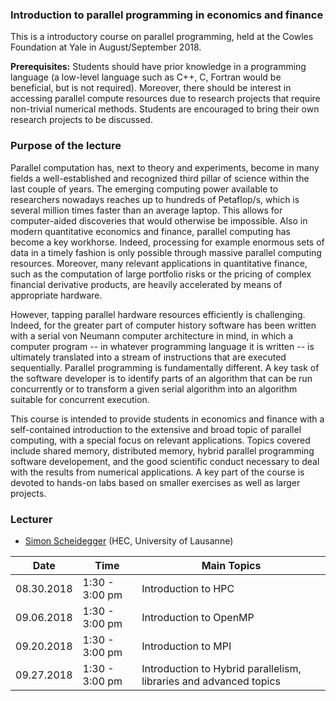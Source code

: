 ### Introduction to parallel programming in economics and finance

This is a introductory course on parallel programming, held at the 
Cowles Foundation at Yale in August/September 2018.


**Prerequisites:** Students should have prior knowledge in a programming language 
(a low-level language such as C++, C, Fortran would be beneficial, but is not required). 
Moreover, there should be interest in accessing parallel compute resources due to 
research projects that require non-trivial numerical methods. Students are encouraged to bring their own research projects to be discussed.  

### Purpose of the lecture

Parallel computation has, next to theory and experiments, become in many fields a well-established and recognized third pillar of science within the last couple of years. 
The emerging computing power available to researchers nowadays reaches up to hundreds of Petaflop/s,
which is several million times faster than an average laptop. 
This allows for computer-aided discoveries that would otherwise be impossible. Also in modern quantitative economics and 
finance, parallel computing has become a key workhorse. Indeed, processing for example enormous sets of data in a timely 
fashion is only possible through massive parallel computing resources. 
Moreover, many relevant applications in quantitative finance, such as the computation of 
large portfolio risks or the pricing of complex financial derivative products, are heavily accelerated by means of appropriate hardware. 

However, tapping parallel hardware resources efficiently is challenging. Indeed, 
for the greater part of computer history software has been written with a serial von
Neumann computer architecture in mind, in which a computer program -- in whatever programming language it is written -- 
is ultimately translated into a stream of instructions that are executed sequentially. 
Parallel programming is fundamentally different. A key task of the software developer is 
to identify parts of an algorithm that can be run concurrently or to transform a 
given serial algorithm into an algorithm suitable for concurrent execution.

This course is intended to provide students in economics and finance with a self-contained 
introduction to the extensive and broad topic of parallel computing, with a special 
focus on relevant applications. Topics covered include shared memory, distributed memory, 
hybrid parallel programming software developement, and the good scientific conduct necessary to deal
with the results from numerical applications. 
A key part of the course is devoted to hands-on labs based on 
smaller exercises as well as larger projects. 
### Lecturer
* [Simon Scheidegger](https://sites.google.com/site/simonscheidegger/) (HEC, University of Lausanne)


**Date** | **Time** | **Main Topics** 
-----|------|------
08.30.2018 | 1:30 - 3:00 pm | Introduction to HPC
09.06.2018 | 1:30 - 3:00 pm | Introduction to OpenMP
09.20.2018 | 1:30 - 3:00 pm | Introduction to MPI
09.27.2018 | 1:30 - 3:00 pm | Introduction to Hybrid parallelism, libraries and advanced topics





